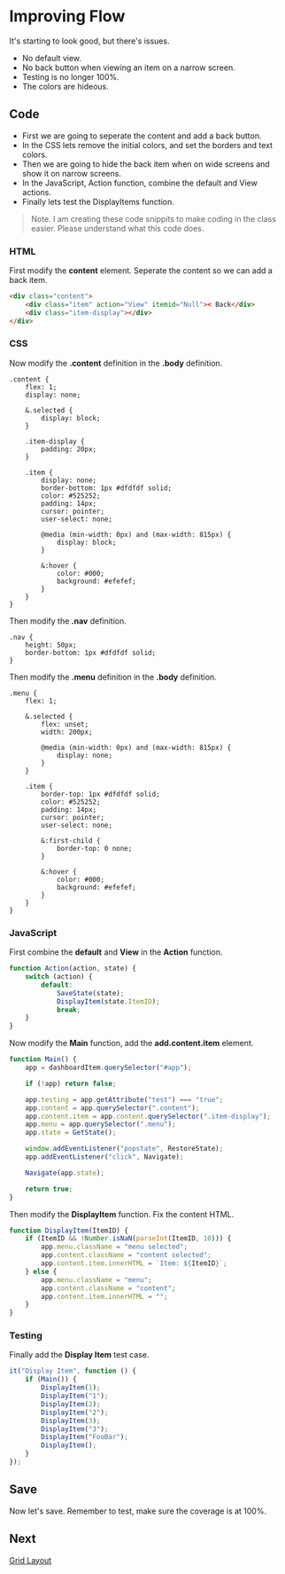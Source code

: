 # Improving Flow
It's starting to look good, but there's issues.

* No default view.
* No back button when viewing an item on a narrow screen.
* Testing is no longer 100%.
* The colors are hideous.

## Code
* First we are going to seperate the content and add a back button.
* In the CSS lets remove the initial colors, and set the borders and text colors.
* Then we are going to hide the back item when on wide screens and show it on narrow screens.
* In the JavaScript, Action function, combine the default and View actions.
* Finally lets test the DisplayItems function.

> Note. I am creating these code snippits to make coding in the class easier. Please understand what this code does.

### HTML
First modify the **content** element. Seperate the content so we can add a back item.

```html
<div class="content">
    <div class="item" action="View" itemid="Null">< Back</div>
    <div class="item-display"></div>
</div>
```

### CSS
Now modify the **.content** definition in the **.body** definition.

```less
.content {
    flex: 1;
    display: none;

    &.selected {
        display: block;
    }

    .item-display {
        padding: 20px;
    }

    .item {
        display: none;
        border-bottom: 1px #dfdfdf solid;
        color: #525252;
        padding: 14px;
        cursor: pointer;
        user-select: none;

        @media (min-width: 0px) and (max-width: 815px) {
            display: block;
        }

        &:hover {
            color: #000;
            background: #efefef;
        }
    }
}
```

Then modify the **.nav** definition.

```less
.nav {
    height: 50px;
    border-bottom: 1px #dfdfdf solid;
}
```

Then modify the **.menu** definition in the **.body** definition.

```less
.menu {
    flex: 1;

    &.selected {
        flex: unset;
        width: 200px;

        @media (min-width: 0px) and (max-width: 815px) {
            display: none;
        }
    }

    .item {
        border-top: 1px #dfdfdf solid;
        color: #525252;
        padding: 14px;
        cursor: pointer;
        user-select: none;

        &:first-child {
            border-top: 0 none;
        }

        &:hover {
            color: #000;
            background: #efefef;
        }
    }
}
```

### JavaScript
First combine the **default** and **View** in the **Action** function.

```js
function Action(action, state) {
    switch (action) {
        default:
            SaveState(state);
            DisplayItem(state.ItemID);
            break;
    }
}
```

Now modify the **Main** function, add the **add.content.item** element.

```js
function Main() {
    app = dashboardItem.querySelector("#app");

    if (!app) return false;

    app.testing = app.getAttribute("test") === "true";
    app.content = app.querySelector(".content");
    app.content.item = app.content.querySelector(".item-display");
    app.menu = app.querySelector(".menu");
    app.state = GetState();

    window.addEventListener("popstate", RestoreState);
    app.addEventListener("click", Navigate);

    Navigate(app.state);

    return true;
}
```

Then modify the **DisplayItem** function. Fix the content HTML.
```js
function DisplayItem(ItemID) {
    if (ItemID && !Number.isNaN(parseInt(ItemID, 10))) {
        app.menu.className = "menu selected";
        app.content.className = "content selected";
        app.content.item.innerHTML = `Item: ${ItemID}`;
    } else {
        app.menu.className = "menu";
        app.content.className = "content";
        app.content.item.innerHTML = "";
    }
}
```

### Testing
Finally add the **Display Item** test case.

```js
it("Display Item", function () {
    if (Main()) {
        DisplayItem(1);
        DisplayItem("1");
        DisplayItem(2);
        DisplayItem("2");
        DisplayItem(3);
        DisplayItem("3");
        DisplayItem("FooBar");
        DisplayItem();
    }
});
```

## Save
Now let's save. Remember to test, make sure the coverage is at 100%.

## Next
[Grid Layout](/encompass/grid-layout)
